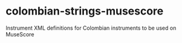 # colombian-strings-musescore
Instrument XML definitions for Colombian instruments to be used on MuseScore
